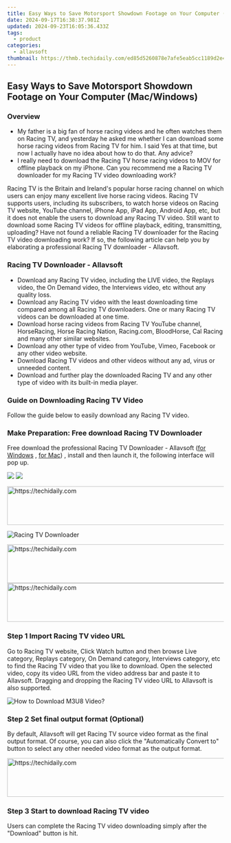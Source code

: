 ```yaml
---
title: Easy Ways to Save Motorsport Showdown Footage on Your Computer (Mac/Windows)
date: 2024-09-17T16:38:37.981Z
updated: 2024-09-23T16:05:36.433Z
tags:
  - product
categories:
  - allavsoft
thumbnail: https://thmb.techidaily.com/ed85d5260878e7afe5eab5cc1189d2e4580a5c9f5e7d77e30ca04d5bf449b804.jpg
---
```


## Easy Ways to Save Motorsport Showdown Footage on Your Computer (Mac/Windows)

### Overview

* My father is a big fan of horse racing videos and he often watches them on Racing TV, and yesterday he asked me whether I can download some horse racing videos from Racing TV for him. I said Yes at that time, but now I actually have no idea about how to do that. Any advice?
* I really need to download the Racing TV horse racing videos to MOV for offline playback on my iPhone. Can you recommend me a Racing TV downloader for my Racing TV video downloading work?

Racing TV is the Britain and Ireland's popular horse racing channel on which users can enjoy many excellent live horse racing videos. Racing TV supports users, including its subscribers, to watch horse videos on Racing TV website, YouTube channel, iPhone App, iPad App, Android App, etc, but it does not enable the users to download any Racing TV video. Still want to download some Racing TV videos for offline playback, editing, transmitting, uploading? Have not found a reliable Racing TV downloader for the Racing TV video downloading work? If so, the following article can help you by elaborating a professional Racing TV downloader - Allavsoft.

### Racing TV Downloader - Allavsoft

* Download any Racing TV video, including the LIVE video, the Replays video, the On Demand video, the Interviews video, etc without any quality loss.
* Download any Racing TV video with the least downloading time compared among all Racing TV downloaders. One or many Racing TV videos can be downloaded at one time.
* Download horse racing videos from Racing TV YouTube channel, HorseRacing, Horse Racing Nation, Racing.com, BloodHorse, Cal Racing and many other similar websites.
* Download any other type of video from YouTube, Vimeo, Facebook or any other video website.
* Download Racing TV videos and other videos without any ad, virus or unneeded content.
* Download and further play the downloaded Racing TV and any other type of video with its built-in media player.

### Guide on Downloading Racing TV Video

Follow the guide below to easily download any Racing TV video.

### Make Preparation: Free download Racing TV Downloader

Free download the professional Racing TV Downloader - Allavsoft ([for Windows](https://tools.techidaily.com/allavsoft/products/) , [for Mac](https://tools.techidaily.com/allavsoft/products/)) , install and then launch it, the following interface will pop up.

[![](https://www.allavsoft.com/how-to/../images/how-to/free-download-win.jpg)](https://tools.techidaily.com/allavsoft/products/) [![](https://www.allavsoft.com/how-to/../images/how-to/free-download-mac.jpg)](https://tools.techidaily.com/allavsoft/products/)

<!-- affiliate ads begin -->
<a href="https://appsumo.8odi.net/c/5597632/2094429/7443" target="_top" id="2094429">
  <img src="//a.impactradius-go.com/display-ad/7443-2094429" border="0" alt="https://techidaily.com" width="728" height="90"/>
</a>
<img height="0" width="0" src="https://appsumo.8odi.net/i/5597632/2094429/7443" style="position:absolute;visibility:hidden;" border="0" />
<!-- affiliate ads end -->

![Racing TV Downloader](https://www.allavsoft.com/how-to/../images/allavsoft/screen-shot-600.jpg)

<!-- affiliate ads begin -->
<a href="https://bluettius.sjv.io/c/5597632/2139115/17108" target="_top" id="2139115">
  <img src="//a.impactradius-go.com/display-ad/17108-2139115" border="0" alt="https://techidaily.com" width="728" height="90"/>
</a>
<img height="0" width="0" src="https://bluettius.sjv.io/i/5597632/2139115/17108" style="position:absolute;visibility:hidden;" border="0" />
<!-- affiliate ads end -->

<!-- affiliate ads begin -->
<a href="https://appsumo.8odi.net/c/5597632/2151854/7443" target="_top" id="2151854">
  <img src="//a.impactradius-go.com/display-ad/7443-2151854" border="0" alt="https://techidaily.com" width="600" height="90"/>
</a>
<img height="0" width="0" src="https://appsumo.8odi.net/i/5597632/2151854/7443" style="position:absolute;visibility:hidden;" border="0" />
<!-- affiliate ads end -->

### Step 1 Import Racing TV video URL

Go to Racing TV website, Click Watch button and then browse Live category, Replays category, On Demand category, Interviews category, etc to find the Racing TV video that you like to download. Open the selected video, copy its video URL from the video address bar and paste it to Allavsoft. Dragging and dropping the Racing TV video URL to Allavsoft is also supported.

![How to Download M3U8 Video?](https://www.allavsoft.com/how-to/../images/how-to/download-rtmp-video/download-rtmp-video.jpg)

### Step 2 Set final output format (Optional)

By default, Allavsoft will get Racing TV source video format as the final output format. Of course, you can also click the "Automatically Convert to" button to select any other needed video format as the output format.

<!-- affiliate ads begin -->
<a href="https://ephamedtechinc.pxf.io/c/5597632/2123508/26400" target="_top" id="2123508">
  <img src="//a.impactradius-go.com/display-ad/26400-2123508" border="0" alt="https://techidaily.com" width="728" height="90"/>
</a>
<img height="0" width="0" src="https://ephamedtechinc.pxf.io/i/5597632/2123508/26400" style="position:absolute;visibility:hidden;" border="0" />
<!-- affiliate ads end -->

### Step 3 Start to download Racing TV video

Users can complete the Racing TV video downloading simply after the "Download" button is hit.

<ins class="adsbygoogle"
     style="display:block"
     data-ad-format="autorelaxed"
     data-ad-client="ca-pub-7571918770474297"
     data-ad-slot="1223367746"></ins>

<ins class="adsbygoogle"
     style="display:block"
     data-ad-client="ca-pub-7571918770474297"
     data-ad-slot="8358498916"
     data-ad-format="auto"
     data-full-width-responsive="true"></ins>




